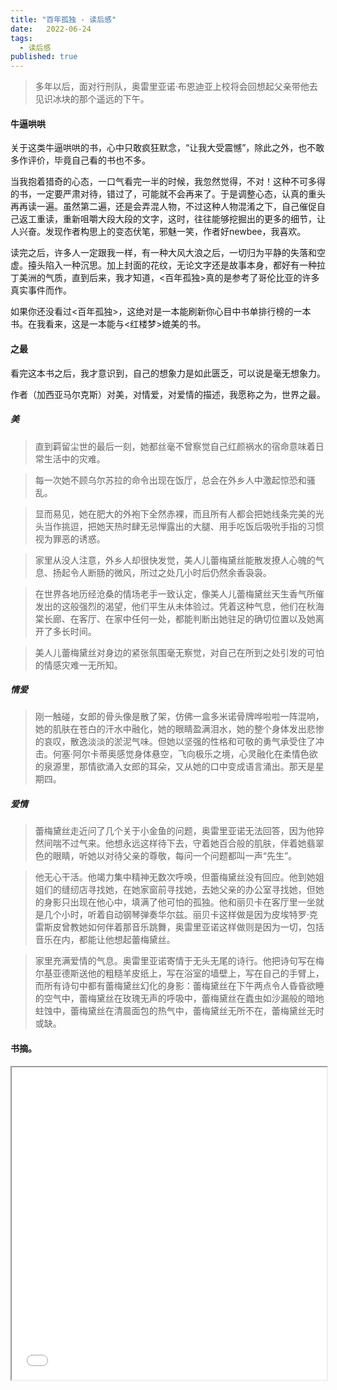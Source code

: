 ```yaml
---
title: "百年孤独 - 读后感"
date:   2022-06-24
tags:
  - 读后感
published: true
---
```


> 多年以后，面对行刑队，奥雷里亚诺·布恩迪亚上校将会回想起父亲带他去见识冰块的那个遥远的下午。


#### 牛逼哄哄

关于这类牛逼哄哄的书，心中只敢疯狂默念，“让我大受震憾”，除此之外，也不敢多作评价，毕竟自己看的书也不多。

当我抱着猎奇的心态，一口气看完一半的时候，我忽然觉得，不对！这种不可多得的书，一定要严肃对待，错过了，可能就不会再来了。于是调整心态，认真的重头再再读一遍。虽然第二遍，还是会弄混人物，不过这种人物混淆之下，自己催促自己返工重读，重新咀嚼大段大段的文字，这时，往往能够挖掘出的更多的细节，让人兴奋。发现作者构思上的变态伏笔，邪魅一笑，作者好newbee，我喜欢。

读完之后，许多人一定跟我一样，有一种大风大浪之后，一切归为平静的失落和空虚。擡头陷入一种沉思。加上封面的花纹，无论文字还是故事本身，都好有一种拉丁美洲的气质，直到后来，我才知道，<百年孤独>真的是参考了哥伦比亚的许多真实事件而作。

如果你还没看过<百年孤独>，这绝对是一本能刷新你心目中书单排行榜的一本书。在我看来，这是一本能与<红楼梦>媲美的书。

#### 之最

看完这本书之后，我才意识到，自己的想象力是如此匮乏，可以说是毫无想象力。

作者（加西亚马尔克斯）对美，对情爱，对爱情的描述，我愿称之为，世界之最。

##### 美

> 直到羁留尘世的最后一刻，她都丝毫不曾察觉自己红颜祸水的宿命意味着日常生活中的灾难。

> 每一次她不顾乌尔苏拉的命令出现在饭厅，总会在外乡人中激起惊恐和骚乱。

> 显而易见，她在肥大的外袍下全然赤裸，而且所有人都会把她线条完美的光头当作挑逗，把她天热时肆无忌惮露出的大腿、用手吃饭后吸吮手指的习惯视为罪恶的诱惑。

> 家里从没人注意，外乡人却很快发觉，美人儿蕾梅黛丝能散发撩人心魄的气息、扬起令人断肠的微风，所过之处几小时后仍然余香袅袅。

> 在世界各地历经沧桑的情场老手一致认定，像美人儿蕾梅黛丝天生香气所催发出的这般强烈的渴望，他们平生从未体验过。凭着这种气息，他们在秋海棠长廊、在客厅、在家中任何一处，都能判断出她驻足的确切位置以及她离开了多长时间。

> 美人儿蕾梅黛丝对身边的紧张氛围毫无察觉，对自己在所到之处引发的可怕的情感灾难一无所知。

##### 情爱

> 刚一触碰，女郎的骨头像是散了架，仿佛一盒多米诺骨牌哗啦啦一阵混响，她的肌肤在苍白的汗水中融化，她的眼睛盈满泪水，她的整个身体发出悲惨的哀叹，散逸淡淡的淤泥气味。但她以坚强的性格和可敬的勇气承受住了冲击。何塞·阿尔卡蒂奥感觉身体悬空，飞向极乐之境，心灵融化在柔情色欲的泉源里，那情欲涌入女郎的耳朵，又从她的口中变成语言涌出。那天是星期四。

##### 爱情

> 蕾梅黛丝走近问了几个关于小金鱼的问题，奥雷里亚诺无法回答，因为他猝然间喘不过气来。他想永远这样待下去，守着她百合般的肌肤，伴着她翡翠色的眼睛，听她以对待父亲的尊敬，每问一个问题都叫一声“先生”。

> 他无心干活。他竭力集中精神无数次呼唤，但蕾梅黛丝没有回应。他到她姐姐们的缝纫店寻找她，在她家窗前寻找她，去她父亲的办公室寻找她，但她的身影只出现在他心中，填满了他可怕的孤独。他和丽贝卡在客厅里一坐就是几个小时，听着自动钢琴弹奏华尔兹。丽贝卡这样做是因为皮埃特罗·克雷斯皮曾教她如何伴着那音乐跳舞，奥雷里亚诺这样做则是因为一切，包括音乐在内，都能让他想起蕾梅黛丝。

> 家里充满爱情的气息。奥雷里亚诺寄情于无头无尾的诗行。他把诗句写在梅尔基亚德斯送他的粗糙羊皮纸上，写在浴室的墙壁上，写在自己的手臂上，而所有诗句中都有蕾梅黛丝幻化的身影：蕾梅黛丝在下午两点令人昏昏欲睡的空气中，蕾梅黛丝在玫瑰无声的呼吸中，蕾梅黛丝在蠹虫如沙漏般的暗地蛀蚀中，蕾梅黛丝在清晨面包的热气中，蕾梅黛丝无所不在，蕾梅黛丝无时或缺。

#### 书摘。

<iframe id="notebook"
title="百年孤独-Notebook"
width="100%"
height="500"
src="/2022-06-24-after-reading-cien-años-de-soledad/百年孤独-Notebook.html">
</iframe>